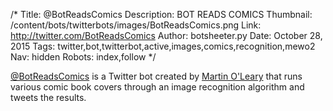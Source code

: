 /*
Title: @BotReadsComics
Description: BOT READS COMICS
Thumbnail: /content/bots/twitterbots/images/BotReadsComics.png
Link: http://twitter.com/BotReadsComics
Author: botsheeter.py
Date: October 28, 2015
Tags: twitter,bot,twitterbot,active,images,comics,recognition,mewo2
Nav: hidden
Robots: index,follow
*/

[@BotReadsComics](https://twitter.com/BotReadsComics) is a Twitter bot created by [Martin O'Leary](https://twitter.com/mewo2) that runs various comic book covers through an image recognition algorithm and tweets the results. 
